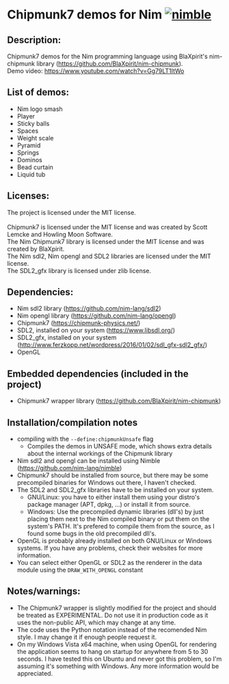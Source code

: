 # Chipmunk7 demos for Nim [![nimble](https://raw.githubusercontent.com/yglukhov/nimble-tag/master/nimble.png)](https://github.com/yglukhov/nimble-tag)

## Description:
Chipmunk7 demos for the Nim programming language using BlaXpirit's nim-chipmunk library (https://github.com/BlaXpirit/nim-chipmunk).<br>
Demo video: https://www.youtube.com/watch?v=Gg79LT1ItWo
## List of demos:
* Nim logo smash
* Player
* Sticky balls
* Spaces
* Weight scale
* Pyramid
* Springs
* Dominos
* Bead curtain
* Liquid tub

## Licenses:
The project is licensed under the MIT license.<br><br>
Chipmunk7 is licensed under the MIT license and was created by Scott Lemcke and Howling Moon Software.<br>
The Nim Chipmunk7 library is licensed under the MIT license and was created by BlaXpirit.<br>
The Nim sdl2, Nim opengl and SDL2 libraries are licensed under the MIT license.<br>
The SDL2_gfx library is licensed under zlib license.<br>


## Dependencies:
* Nim sdl2 library (https://github.com/nim-lang/sdl2)
* Nim opengl library (https://github.com/nim-lang/opengl)
* Chipmunk7 (https://chipmunk-physics.net/)
* SDL2, installed on your system (https://www.libsdl.org/)
* SDL2_gfx, installed on your system (http://www.ferzkopp.net/wordpress/2016/01/02/sdl_gfx-sdl2_gfx/)
* OpenGL

## Embedded dependencies (included in the project)
* Chipmunk7 wrapper library (https://github.com/BlaXpirit/nim-chipmunk)

## Installation/compilation notes
* compiling with the ```--define:chipmunkUnsafe``` flag
  * Compiles the demos in UNSAFE mode, which shows extra details about the internal workings of the Chipmunk library
* Nim sdl2 and opengl can be installed using Nimble (https://github.com/nim-lang/nimble)
* Chipmunk7 should be installed from source, but there may be some precompiled binaries for Windows out there, I haven't checked.
* The SDL2 and SDL2_gfx libraries have to be installed on your system.
  * GNU/Linux: you have to either install them using your distro's package manager (APT, dpkg, ...) or install it from source.
  * Windows: Use the precompiled dynamic libraries (dll's) by just placing them next to the Nim compiled binary or put them on the system's PATH. It's prefered to compile them from the source, as I found some bugs in the old precompiled dll's.
* OpenGL is probably already installed on both GNU/Linux or Windows systems. If you have any problems, check their websites for more information.
* You can select either OpenGL or SDL2 as the renderer in the data module using the ```DRAW_WITH_OPENGL``` constant

## Notes/warnings:
* The Chipmunk7 wrapper is slightly modified for the project and should be treated as EXPERIMENTAL. Do not use it in production code as it uses the non-public API, which may change at any time.
* The code uses the Python notation instead of the recomended Nim style. I may change it if enough people request it.
* On my Windows Vista x64 machine, when using OpenGL for rendering the application seems to hang on startup for anywhere from
5 to 30 seconds. I have tested this on Ubuntu and never got this problem, so I'm assuming it's something with Windows. Any more information would be appreciated.

